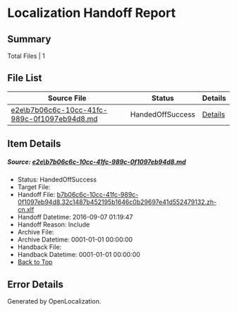 # <a name='report-top'></a> Localization Handoff Report

## Summary
 Total Files | 1

## File List
 Source File | Status | Details 
 ----------- | ------ | ------- 
 [e2e\b7b06c6c-10cc-41fc-989c-0f1097eb94d8.md](https://github.com/OpenLocalizationTestOrg/ol-test0/blob/b9052e09d7456d3592b89ffd5619594824c858b0/e2e/b7b06c6c-10cc-41fc-989c-0f1097eb94d8.md) | HandedOffSuccess | [Details](#7fb7e34576e740a97e92ce235a48bd09489165b31)

## Item Details
##### <a name='7fb7e34576e740a97e92ce235a48bd09489165b31'></a> Source: [e2e\b7b06c6c-10cc-41fc-989c-0f1097eb94d8.md](https://github.com/OpenLocalizationTestOrg/ol-test0/blob/b9052e09d7456d3592b89ffd5619594824c858b0/e2e/b7b06c6c-10cc-41fc-989c-0f1097eb94d8.md)
* Status: HandedOffSuccess
* Target File: 
* Handoff File: [b7b06c6c-10cc-41fc-989c-0f1097eb94d8.32c1487b452195b1646c0b29697e41d552479132.zh-cn.xlf](https://github.com/OpenLocalizationTestOrg/ol-test0-handoff/blob/0a1ad8638a4c923108e54df1a7f500f861e448cf/ol-handoff/OpenLocalizationTestOrg/ol-test0-zhcn/ci/ht/b7b06c6c-10cc-41fc-989c-0f1097eb94d8.32c1487b452195b1646c0b29697e41d552479132.zh-cn.xlf)
* Handoff Datetime: 2016-09-07 01:19:47
* Handoff Reason: Include
* Archive File: 
* Archive Datetime: 0001-01-01 00:00:00
* Handback File: 
* Handback Datetime: 0001-01-01 00:00:00
* [Back to Top](#report-top)


## Error Details

Generated by OpenLocalization.
